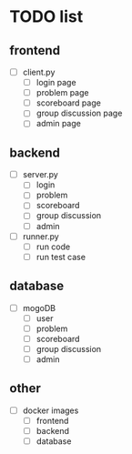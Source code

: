<!--
 * @Author: hibana2077 hibana2077@gmail.com
 * @Date: 2023-01-14 17:02:36
 * @LastEditors: hibana2077 hibana2077@gmail.com
 * @LastEditTime: 2023-01-14 18:12:23
 * @FilePath: \NTTU-new-gen-judge-system\todo.md
 * @Description: 这是默认设置,请设置`customMade`, 打开koroFileHeader查看配置 进行设置: https://github.com/OBKoro1/koro1FileHeader/wiki/%E9%85%8D%E7%BD%AE
-->
# TODO list

## frontend

- [ ] client.py
    - [ ] login page
    - [ ] problem page
    - [ ] scoreboard page
    - [ ] group discussion page
    - [ ] admin page

## backend

- [ ] server.py
    - [ ] login
    - [ ] problem
    - [ ] scoreboard
    - [ ] group discussion
    - [ ] admin

- [ ] runner.py
    - [ ] run code
    - [ ] run test case

## database

- [ ] mogoDB
    - [ ] user
    - [ ] problem
    - [ ] scoreboard
    - [ ] group discussion
    - [ ] admin

## other

- [ ] docker images
    - [ ] frontend
    - [ ] backend
    - [ ] database